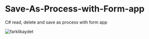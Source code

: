 # Save-As-Process-with-Form-app
C# read, delete and save as process with form app

![farklikaydet](https://user-images.githubusercontent.com/82656608/194839049-b2990b8f-8ebd-4571-893b-5499de27cb9e.png)
